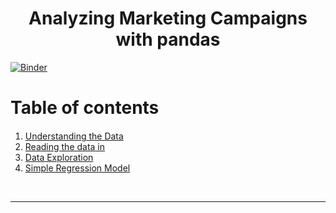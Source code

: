 


<h1><center>Analyzing Marketing Campaigns with pandas</center></h1>




[![Binder](https://mybinder.org/badge_logo.svg)](https://mybinder.org/v2/gh/lindabouallegue/ML_projet/main)
<h1>Table of contents</h1>

<div class="alert alert-block alert-info" style="margin-top: 20px">
    <ol>
        <li><a href="#understanding_data">Understanding the Data</a></li>
        <li><a href="#reading_data">Reading the data in</a></li>
        <li><a href="#data_exploration">Data Exploration</a></li>
        <li><a href="#simple_regression">Simple Regression Model</a></li>
    </ol>
</div>
<br>
<hr>